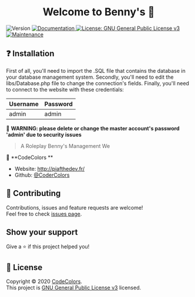 <h1 align="center">Welcome to Benny's 👋</h1>
<p>
  <img alt="Version" src="https://img.shields.io/badge/version-1.0-blue.svg?cacheSeconds=2592000" />
  <a href="https://github.com/CodeColors/Bennys/wiki" target="_blank">
    <img alt="Documentation" src="https://img.shields.io/badge/documentation-yes-brightgreen.svg" />
  </a>
  <a href="https://www.gnua.org/licenses/gpl-3.0.en.html " target="_blank">
    <img alt="License: GNU General Public License  v3 " src="https://img.shields.io/badge/License-GNU General Public License  v3 -yellow.svg" />
  </a>
  <a href="https://github.com/CoderColors/graphs/commit-activity" target="_blank">
    <img alt="Maintenance" src="https://img.shields.io/badge/Maintained%3F-yes-green.svg" />
  </a>
</p>

## ❓ Installation

First of all, you'll need to import the .SQL file that contains the database in your database management system.
Secondly, you'll need to edit the libs/Database.php file to change the connection's fields.
Finally, you'll need to connect to the website with these credentials:

| Username | Password |
| -------- | -------- |
| admin    | admin    |

🚨 **WARNING: please delete or change the master account's password 'admin' due to security issues**
> A Roleplay Benny's Management We
> 
👤 **CodeColors **

* Website: http://piafthedev.fr/ 
* Github: [@CoderColors ](https://github.com/CoderColors)

## 🤝 Contributing

Contributions, issues and feature requests are welcome!<br />Feel free to check [issues page](https://github.com/CodeColors/Bennys/issues). 

## Show your support

Give a ⭐️ if this project helped you!

## 📝 License

Copyright © 2020 [CodeColors](https://github.com/CoderColors).<br />
This project is [GNU General Public License v3](https://www.gnua.org/licenses/gpl-3.0.en.html) licensed.
